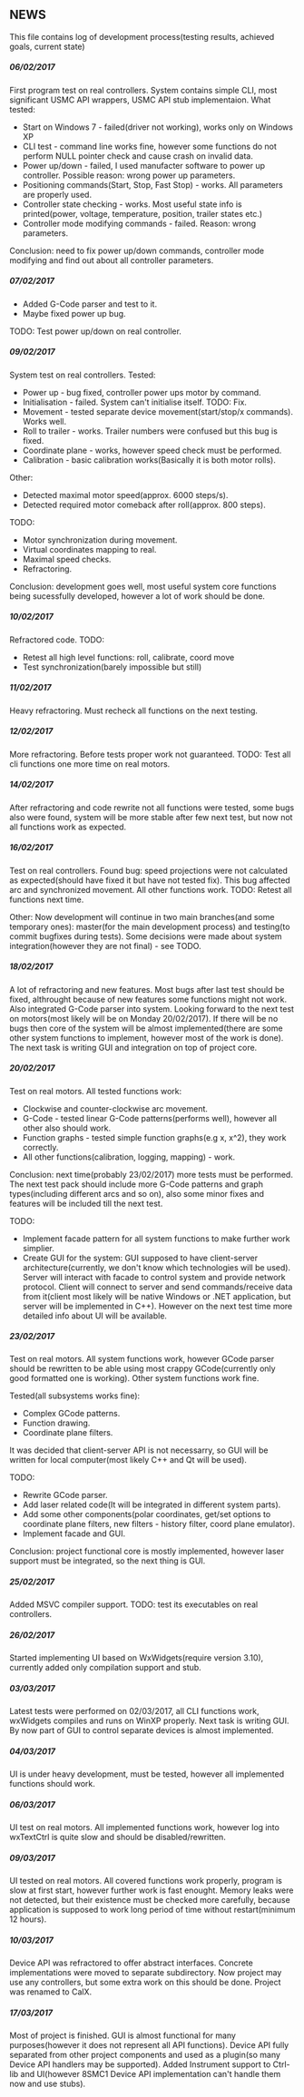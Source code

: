 ## NEWS
This file contains log of development process(testing results, achieved goals, current state)

##### 06/02/2017
First program test on real controllers. System contains simple CLI, most significant USMC API wrappers, USMC API stub implementaion.
What tested:
* Start on Windows 7 - failed(driver not working), works only on Windows XP
* CLI test - command line works fine, however some functions do not perform NULL pointer check and cause crash on invalid data.
* Power up/down - failed, I used manufacter software to power up controller. Possible reason: wrong power up parameters.
* Positioning commands(Start, Stop, Fast Stop) - works. All parameters are properly used.
* Controller state checking - works. Most useful state info is printed(power, voltage, temperature, position, trailer states etc.)
* Controller mode modifying commands - failed. Reason: wrong parameters.

Conclusion: need to fix power up/down commands, controller mode modifying and find out about all controller parameters.

##### 07/02/2017
* Added G-Code parser and test to it.
* Maybe fixed power up bug.

TODO: Test power up/down on real controller.

##### 09/02/2017
System test on real controllers.
Tested:
* Power up - bug fixed, controller power ups motor by command.
* Initialisation - failed. System can't initialise itself. TODO: Fix.
* Movement - tested separate device movement(start/stop/x commands). Works well.
* Roll to trailer - works. Trailer numbers were confused but this bug is fixed.
* Coordinate plane - works, however speed check must be performed.
* Calibration - basic calibration works(Basically it is both motor rolls).

Other:
* Detected maximal motor speed(approx. 6000 steps/s).
* Detected required motor comeback after roll(approx. 800 steps).


TODO:
* Motor synchronization during movement.
* Virtual coordinates mapping to real.
* Maximal speed checks.
* Refractoring.

Conclusion: development goes well, most useful system core functions being sucessfully developed, however a lot of work should be done.

##### 10/02/2017
Refractored code. TODO:
* Retest all high level functions: roll, calibrate, coord move
* Test synchronization(barely impossible but still)

##### 11/02/2017
Heavy refractoring. Must recheck all functions on the next testing.

##### 12/02/2017
More refractoring. Before tests proper work not guaranteed. TODO: Test all cli functions one more time on real motors.

##### 14/02/2017
After refractoring and code rewrite not all functions were tested, some bugs also were found, system will be more stable after few next test, but now not all functions work as expected.

##### 16/02/2017
Test on real controllers. Found bug: speed projections were not calculated as expected(should have fixed it but have not tested fix). This bug affected arc and synchronized movement. All other functions work. TODO: Retest all functions next time.

Other:
Now development will continue in two main branches(and some temporary ones): master(for the main development process) and testing(to commit bugfixes during tests). Some decisions were made about system integration(however they are not final) - see TODO.

##### 18/02/2017
A lot of refractoring and new features. Most bugs after last test should be fixed, althrought because of new features some functions might not work. Also integrated G-Code parser into system. Looking forward to the next test on motors(most likely will be on Monday 20/02/2017). If there will be no bugs then core of the system will be almost implemented(there are some other system functions to implement, however most of the work is done). The next task is writing GUI and integration on top of project core.

##### 20/02/2017
Test on real motors. All tested functions work:
* Clockwise and counter-clockwise arc movement.
* G-Code - tested linear G-Code patterns(performs well), however all other also should work.
* Function graphs - tested simple function graphs(e.g x, x^2), they work correctly.
* All other functions(calibration, logging, mapping) - work.

Conclusion: next time(probably 23/02/2017) more tests must be performed. The next test pack should include more G-Code patterns and graph types(including different arcs and so on), also some minor fixes and features will be included till the next test.

TODO:
* Implement facade pattern for all system functions to make further work simplier.
* Create GUI for the system: GUI supposed to have client-server architecture(currently, we don't know which technologies will be used). Server will interact with facade to control system and provide network protocol. Client will connect to server and send commands/receive data from it(client most likely will be native Windows or .NET application, but server will be implemented in C++). However on the next test time more detailed info about UI will be available.

##### 23/02/2017
Test on real motors. All system functions work, however GCode parser should be rewritten to be able using most crappy GCode(currently only good formatted one is working). Other system functions work fine.

Tested(all subsystems works fine):
* Complex GCode patterns.
* Function drawing.
* Coordinate plane filters.

It was decided that client-server API is not necessarry, so GUI will be written for local computer(most likely C++ and Qt will be used).

TODO:
* Rewrite GCode parser.
* Add laser related code(It will be integrated in different system parts).
* Add some other components(polar coordinates, get/set options to coordinate plane filters, new filters - history filter, coord plane emulator).
* Implement facade and GUI.

Conclusion: project functional core is mostly implemented, however laser support must be integrated, so the next thing is GUI.

##### 25/02/2017
Added MSVC compiler support. TODO: test its executables on real controllers.

##### 26/02/2017
Started implementing UI based on WxWidgets(require version 3.10), currently added only compilation support and stub. 

##### 03/03/2017
Latest tests were performed on 02/03/2017, all CLI functions work, wxWidgets compiles and runs on WinXP properly. Next task is writing GUI. By now part of GUI to control separate devices is almost implemented.

##### 04/03/2017
UI is under heavy development, must be tested, however all implemented functions should work.

##### 06/03/2017
UI test on real motors. All implemented functions work, however log into wxTextCtrl is quite slow and should be disabled/rewritten.

##### 09/03/2017
UI tested on real motors. All covered functions work properly, program is slow at first start, however further work is fast enought. Memory leaks were not detected, but their existence must be checked more carefully, because application is supposed to work long period of time without restart(minimum 12 hours).

##### 10/03/2017
Device API was refractored to offer abstract interfaces. Concrete implementations were moved to separate subdirectory. Now project may use any controllers, but some extra work on this should be done. Project was renamed to CalX.

##### 17/03/2017
Most of project is finished. GUI is almost functional for many purposes(however it does not represent all API functions). Device API fully separated from other project components and used as a plugin(so many Device API handlers may be supported). Added Instrument support to Ctrl-lib and UI(however 8SMC1 Device API implementation can't handle them now and use stubs).
